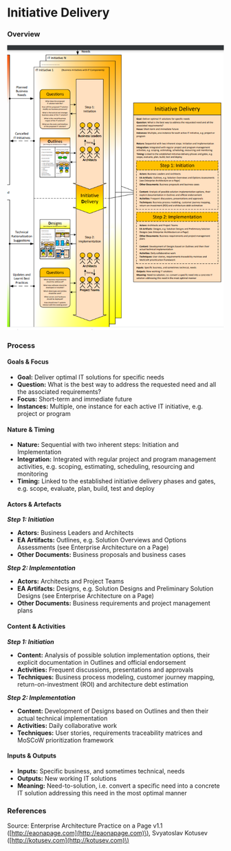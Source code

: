 # Initiative Delivery

### Overview

![](../../.gitbook/assets/ea_process_initiative_delivery.png)

### Process

#### Goals & Focus

* **Goal:** Deliver optimal IT solutions for specific needs
* **Question:** What is the best way to address the requested need and all the associated requirements?
* **Focus:** Short-term and immediate future
* **Instances:** Multiple, one instance for each active IT initiative, e.g. project or program

#### Nature & Timing

* **Nature:** Sequential with two inherent steps: Initiation and Implementation
* **Integration:** Integrated with regular project and program management activities, e.g. scoping, estimating, scheduling, resourcing and monitoring
* **Timing:** Linked to the established initiative delivery phases and gates, e.g. scope, evaluate, plan, build, test and deploy

#### Actors & Artefacts

_**Step 1: Initiation**_

* **Actors:** Business Leaders and Architects
* **EA Artifacts:** Outlines, e.g. Solution Overviews and Options Assessments \(see Enterprise Architecture on a Page\)
* **Other Documents:** Business proposals and business cases

_**Step 2: Implementation**_

* **Actors:** Architects and Project Teams
* **EA Artifacts:** Designs, e.g. Solution Designs and Preliminary Solution Designs \(see Enterprise Architecture on a Page\)
* **Other Documents:** Business requirements and project management plans

#### Content & Activities

_**Step 1: Initiation**_

* **Content:** Analysis of possible solution implementation options, their explicit documentation in Outlines and official endorsement
* **Activities:** Frequent discussions, presentations and approvals
* **Techniques:** Business process modeling, customer journey mapping, return-on-investment \(ROI\) and architecture debt estimation

_**Step 2: Implementation**_

* **Content:** Development of Designs based on Outlines and then their actual technical implementation
* **Activities:** Daily collaborative work
* **Techniques:** User stories, requirements traceability matrices and MoSCoW prioritization framework

#### Inputs & Outputs

* **Inputs:** Specific business, and sometimes technical, needs
* **Outputs:** New working IT solutions
* **Meaning:** Need-to-solution, i.e. convert a specific need into a concrete IT solution addressing this need in the most optimal manner

### References

Source: Enterprise Architecture Practice on a Page v1.1 \([http://eaonapage.com](http://eaonapage.com)\), Svyatoslav Kotusev \([http://kotusev.com](http://kotusev.com)\)

